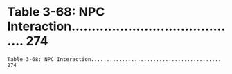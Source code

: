 # Table 3-68: NPC Interaction.......................................... 274

```
Table 3-68: NPC Interaction.......................................... 274

```
